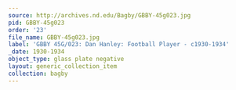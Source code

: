 ```yaml
---
source: http://archives.nd.edu/Bagby/GBBY-45g023.jpg
pid: GBBY-45g023
order: '23'
file_name: GBBY-45g023.jpg
label: 'GBBY 45G/023: Dan Hanley: Football Player - c1930-1934'
_date: 1930-1934
object_type: glass plate negative
layout: generic_collection_item
collection: bagby
---
```

